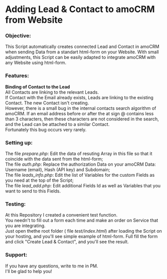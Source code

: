 <h1>Adding Lead & Contact to amoCRM from Website</h1>

<h3>Objective:</h3>

This Script automatically creates connected Lead and Contact in amoCRM when sending Data from a standart html-form on your Website.
With small adjustments, this Script can be easily adapted to integrate amoCRM with any Website using html-form.

<h3>Features:</h3>

<b>Binding of Contact to the Lead</b>
<br/>All Contacts are linking to the relevant Leads.
<br/>If Contact with the Email already exists, Leads are linking to the existing Contact. The new Contact isn't creating.
<br/>However, there is a small bug in the internal contacts search algorithm of amoCRM. If an email address before or after the at sign @ contains less than 3 characters, then these characters are not considered in the search, and the Lead can be attached to a similar Contact. <br/>Fortunately this bug occurs very rarely.

<h3>Setting up:</h3>

The file <i>prepare.php</i>: Edit the data of resuting Array in this file so that it coincide with the data sent from the html-form;
<br/>The file <i>auth.php</i>: Replace the authorization Data on your amoCRM Data: Username (email), Hash (API key) and Subdomain;
<br/>The file <i>leads_info.php</i>: Edit the list of Variables for the custom Fields as you need at the top of the Script;
<br/>The file <i>lead_add.php</i>: Edit additional Fields Id as well as Variables that you want to send to this Fields.

<h3>Testing:</h3>

At this Repository I created a convenient test function.
<br/>You needn't to fill out a form each time and make an order on Service that you are integrating.
<br/>Just open thethe root folder ( file <i>test/index.html</i>) after loading the Script on your hosting, and you'll see simple example of html-form. Full fill the form and click "Create Lead & Contact", and you'll see the result.

<h3>Support:</h3>

If you have any questions, write to me in PM.
<br>I'll be glad to help you!
